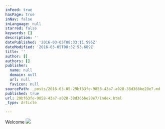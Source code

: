 ```yaml
---
inFeed: true
hasPage: true
inNav: false
inLanguage: null
starred: false
keywords: []
description: ''
datePublished: '2016-03-05T08:33:11.595Z'
dateModified: '2016-03-05T08:32:53.689Z'
title: ''
author: []
authors: []
publisher:
  name: null
  domain: null
  url: null
  favicon: null
sourcePath: _posts/2016-03-05-29bf63fe-9858-43a7-a028-38d366be20e7.md
published: true
url: 29bf63fe-9858-43a7-a028-38d366be20e7/index.html
_type: Article

---
```

Welcome
![](https://the-grid-user-content.s3-us-west-2.amazonaws.com/d9037f68-8718-425d-b037-cac434956b36.jpg)